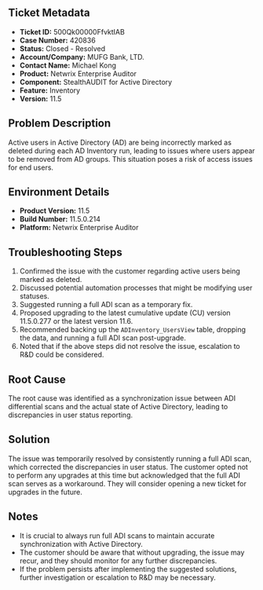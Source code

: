 ## Ticket Metadata
- **Ticket ID:** 500Qk00000FfvktIAB
- **Case Number:** 420836
- **Status:** Closed - Resolved
- **Account/Company:** MUFG Bank, LTD.
- **Contact Name:** Michael Kong
- **Product:** Netwrix Enterprise Auditor
- **Component:** StealthAUDIT for Active Directory
- **Feature:** Inventory
- **Version:** 11.5

## Problem Description
Active users in Active Directory (AD) are being incorrectly marked as deleted during each AD Inventory run, leading to issues where users appear to be removed from AD groups. This situation poses a risk of access issues for end users.

## Environment Details
- **Product Version:** 11.5
- **Build Number:** 11.5.0.214
- **Platform:** Netwrix Enterprise Auditor

## Troubleshooting Steps
1. Confirmed the issue with the customer regarding active users being marked as deleted.
2. Discussed potential automation processes that might be modifying user statuses.
3. Suggested running a full ADI scan as a temporary fix.
4. Proposed upgrading to the latest cumulative update (CU) version 11.5.0.277 or the latest version 11.6.
5. Recommended backing up the `ADInventory_UsersView` table, dropping the data, and running a full ADI scan post-upgrade.
6. Noted that if the above steps did not resolve the issue, escalation to R&D could be considered.

## Root Cause
The root cause was identified as a synchronization issue between ADI differential scans and the actual state of Active Directory, leading to discrepancies in user status reporting.

## Solution
The issue was temporarily resolved by consistently running a full ADI scan, which corrected the discrepancies in user status. The customer opted not to perform any upgrades at this time but acknowledged that the full ADI scan serves as a workaround. They will consider opening a new ticket for upgrades in the future.

## Notes
- It is crucial to always run full ADI scans to maintain accurate synchronization with Active Directory.
- The customer should be aware that without upgrading, the issue may recur, and they should monitor for any further discrepancies.
- If the problem persists after implementing the suggested solutions, further investigation or escalation to R&D may be necessary.